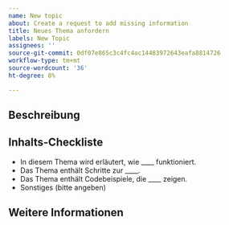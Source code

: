```yaml
---
name: New topic
about: Create a request to add missing information
title: Neues Thema anfordern
labels: New Topic
assignees: ''
source-git-commit: 0df07e865c3c4fc4ac14483972643eafa8814726
workflow-type: tm+mt
source-wordcount: '36'
ht-degree: 8%

---
```



## Beschreibung

<!-- (REQUIRED) What topic is missing? -->

## Inhalts-Checkliste

<!-- (REQUIRED) List specific information or details to include in this topic. -->

<!-- Use the following list as a starting point -->

- In diesem Thema wird erläutert, wie ____ funktioniert.
- Das Thema enthält Schritte zur ____.
- Das Thema enthält Codebeispiele, die ____ zeigen.
- Sonstiges (bitte angeben)

## Weitere Informationen

<!-- (OPTIONAL) Any information you already know or other online resources that cover this topic -->

<!--
Thank you for taking the time to report this issue!
GitHub Issues in this repo should relate to the applicable codebase.

Before submitting this issue, make sure you are complying with our Code of Conduct:
https://github.com/AdobeDocs/commerce-operations.en/blob/main/code-of-conduct.md

Issues that do not comply with our Code of Conduct or do not contain enough information may be closed at the maintainers' discretion.

Feel free to remove this section before creating this issue.
-->
